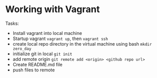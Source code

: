 # Working with Vagrant

Tasks: <br>
- Install vagrant into local machine
- Startup vagrant `vagrant up`, then `vagrant ssh`
- create local repo directory in the virtual machine using bash `mkdir zero_day`
- initialize git in local `git init`
- add remote origin `git remote add <origin> <github repo url>`
- Create README.md file
- push files to remote
